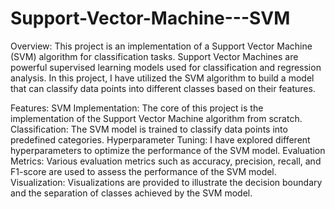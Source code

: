 # Support-Vector-Machine---SVM

Overview:
This project is an implementation of a Support Vector Machine (SVM) algorithm for classification tasks. Support Vector Machines are powerful supervised learning models used for classification and regression analysis. In this project, I have utilized the SVM algorithm to build a model that can classify data points into different classes based on their features.

Features:
SVM Implementation: The core of this project is the implementation of the Support Vector Machine algorithm from scratch.
Classification: The SVM model is trained to classify data points into predefined categories.
Hyperparameter Tuning: I have explored different hyperparameters to optimize the performance of the SVM model.
Evaluation Metrics: Various evaluation metrics such as accuracy, precision, recall, and F1-score are used to assess the performance of the SVM model.
Visualization: Visualizations are provided to illustrate the decision boundary and the separation of classes achieved by the SVM model.
